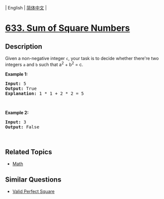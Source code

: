 
| English | [简体中文](README.md) |

# [633. Sum of Square Numbers](https://leetcode-cn.com/problems/sum-of-square-numbers/)

## Description

<p>Given a non-negative integer <code>c</code>, your task is to decide whether there&#39;re two integers <code>a</code> and <code>b</code> such that a<sup>2</sup> + b<sup>2</sup> = c.</p>

<p><b>Example 1:</b></p>

<pre>
<b>Input:</b> 5
<b>Output:</b> True
<b>Explanation:</b> 1 * 1 + 2 * 2 = 5
</pre>

<p>&nbsp;</p>

<p><b>Example 2:</b></p>

<pre>
<b>Input:</b> 3
<b>Output:</b> False
</pre>

<p>&nbsp;</p>


## Related Topics

- [Math](https://leetcode-cn.com/tag/math)

## Similar Questions

- [Valid Perfect Square](../valid-perfect-square/README_EN.md)
